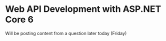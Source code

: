 # Web API Development with ASP.NET Core 6

Will be posting content from a question later today (Friday)
